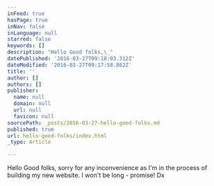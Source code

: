 ```yaml
---
inFeed: true
hasPage: true
inNav: false
inLanguage: null
starred: false
keywords: []
description: "Hello Good folks,\_"
datePublished: '2016-03-27T09:18:03.312Z'
dateModified: '2016-03-27T09:17:58.862Z'
title: ''
author: []
authors: []
publisher:
  name: null
  domain: null
  url: null
  favicon: null
sourcePath: _posts/2016-03-27-hello-good-folks.md
published: true
url: hello-good-folks/index.html
_type: Article

---
```

Hello Good folks, sorry for any inconvenience as I'm in the process of building my new website. I won't be long - promise! Dx
